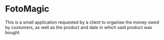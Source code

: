 # FotoMagic
This is a small application requested by a client to organise the money owed by costumers,
as well as the product and date in which said product was bought
